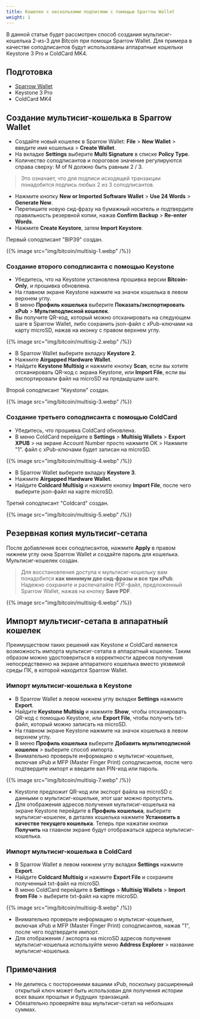 ```yaml
---
title: Кошелек с несколькими подписями с помощью Sparrow Wallet
weight: 1
---
```


В данной статье будет рассмотрен способ создания мультисиг-кошелька 2-из-3 для Bitcoin при помощи Sparrow Wallet. Для примера в качестве соподписантов будут использованы аппаратные кошельки Keystone 3 Pro и ColdCard MK4.

## Подготовка

- [Sparrow Wallet](https://sparrowwallet.com/)
- Keystone 3 Pro
- ColdCard MK4

## Создание мультисиг-кошелька в Sparrow Wallet

- Создайте новый кошелек в Sparrow Wallet: **File** > **New Wallet** > введите имя кошелька > **Create Wallet**.
- На вкладке **Settings** выберите **Multi Signature** в списке **Policy Type**.
- Количество соподписантов и пороговое значение регулируются справа сверху: M of N должно быть равным 2 / 3.
> Это означает, что для подписи исходящей транзакции понадобится подпись любых 2 из 3 соподписантов.
- Нажмите кнопку **New or Imported Software Wallet** > **Use 24 Words** > **Generate New**.
- Перепишите новую сид-фразу на бумажный носитель и подтвердите правильность резервной копии, нажав **Confirm Backup** > **Re-enter Words**.
- Нажмите **Create Keystore**, затем **Import Keystore**.

Первый соподписант "BIP39" создан.

{{% image src="img/bitcoin/multisig-1.webp" /%}}

### Создание второго соподписанта с помощью Keystone

- Убедитесь, что на Keystone установлена прошивка версии **Bitcoin-Only**, и прошивка обновлена.
- На главном экране Keystone нажмите на значок кошелька в левом верхнем углу.
- В меню **Профиль кошелька** выберите **Показать/экспортировать xPub** > **Мультиподписной кошелек**.
- Вы получите QR-код, который можно отсканировать на следующем шаге в Sparrow Wallet, либо сохранить json-файл с xPub-ключами на карту microSD, нажав на иконку с правом верхнем углу.

{{% image src="img/bitcoin/multisig-2.webp" /%}}

- В Sparrow Wallet выберите вкладку **Keystore 2**.
- Нажмите **Airgapped Hardware Wallet**.
- Найдите **Keystone Multisig** и нажмите кнопку **Scan**, если вы хотите отсканировать QR-код с экрана Keystone, или **Import File**, если вы экспортировали файл на microSD на предыдущем шаге.

Второй соподписант "Keystone" создан.

{{% image src="img/bitcoin/multisig-3.webp" /%}}

### Создание третьего соподписанта с помощью ColdCard

- Убедитесь, что прошивка ColdCard обновлена.
- В меню ColdCard перейдите в **Settings** > **Multisig Wallets** > **Export XPUB** > на экране Account Number просто нажмите OK > Нажмите "1". файл с xPub-ключами будет записан на microSD.

{{% image src="img/bitcoin/multisig-4.webp" /%}}

- В Sparrow Wallet выберите вкладку **Keystore 3**.
- Нажмите **Airgapped Hardware Wallet**.
- Найдите **Coldcard Multisig** и нажмите кнопку **Import File**, после чего выберите json-файл на карте microSD.

Третий соподписант "Coldcard" создан.

{{% image src="img/bitcoin/multisig-5.webp" /%}}

## Резервная копия мультисиг-сетапа

После добавления всех соподписантов, нажмите **Apply** в правом нижнем углу окна Sparrow Wallet и создайте пароль для кошелька. Мультисиг-кошелек создан.

> Для восстановления доступа к мультисиг-кошельку вам понадобится **как минимум две сид-фразы и все три xPub**. Надежно сохраните и распечатайте PDF-файл, предложенный Sparrow Wallet, нажав на кнопку **Save PDF**.

{{% image src="img/bitcoin/multisig-6.webp" /%}}

## Импорт мультисиг-сетапа в аппаратный кошелек

Преимуществом таких решений как Keystone и ColdCard является возможность импорта мультисиг-сетапа в аппаратный кошелек. Таким образом можно удостовериться в корректности адресов получения непосредственно на экране аппаратного кошелька вместо уязвимой среды ПК, в которой находится Sparrow Wallet.

### Импорт мультисиг-кошелька в Keystone

- В Sparrow Wallet в левом нижнем углу вкладки **Settings** нажмите **Export**.
- Найдите **Keystone Multisig** и нажмите **Show**, чтобы отсканировать QR-код с помощью Keystone, или **Export File**, чтобы получить txt-файл, который можно записать на microSD.
- На главном экране Keystone нажмите на значок кошелька в левом верхнем углу.
- В меню **Профиль кошелька** выберите **Добавить мультиподписной кошелек** > выберите способ импорта.
- Внимательно проверьте информацию о мультисиг-кошельке, включая xPub и MFP (Master Finger Print) соподписантов, после чего подтвердите импорт и введите вал PIN-код или пароль.

{{% image src="img/bitcoin/multisig-7.webp" /%}}

- Keystone предложит QR-код или экспорт файла на microSD с данными о мультисиг-кошельке, этот шаг можно пропустить.
- Для отображения адресов получения мультисиг-кошелька на экране Keystone перейдите в **Профиль кошелька**, выберите мультисиг-кошелек, в деталях кошелька нажмите **Установить в качестве текущего кошелька**. Теперь при нажатии кнопки **Получить** на главном экране будут отображаться адреса мультисиг-кошелька.

### Импорт мультисиг-кошелька в ColdCard

- В Sparrow Wallet в левом нижнем углу вкладки **Settings** нажмите **Export**.
- Найдите **Coldcard Multisig** и нажмите **Export File** и сохраните полученный txt-файл на microSD.
- В меню ColdCard перейдите в **Settings** > **Multisig Wallets** > **Import from File** > выберите txt-файл на карте microSD.

{{% image src="img/bitcoin/multisig-8.webp" /%}}

- Внимательно проверьте информацию о мультисиг-кошельке, включая xPub и MFP (Master Finger Print) соподписантов, нажав "1", после чего подтвердите импорт.
- Для отображения / экспорта на microSD адресов получения мультисиг-кошелька используйте меню **Address Explorer** > название мультисиг-кошелька.

## Примечания

- Не делитесь с посторонними вашими xPub, поскольку расширенный открытый ключ может быть использован для получения истории всех ваших прошлых и будущих транзакций.
- Обязательно проверяйте ваш мультисиг-сетап на небольших суммах.